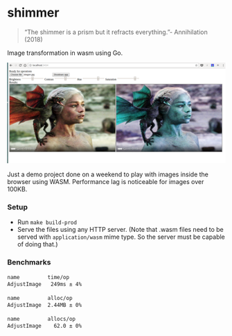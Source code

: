 # shimmer 

> “The shimmer is a prism but it refracts everything.”- Annihilation (2018)

Image transformation in wasm using Go.

![screenshot](screenshot.png)

Just a demo project done on a weekend to play with images inside the browser using WASM. Performance lag is noticeable for images over 100KB.

### Setup

- Run `make build-prod`
- Serve the files using any HTTP server. (Note that .wasm files need to be served with `application/wasm` mime type. So the server must be capable of doing that.)

### Benchmarks

```
name         time/op
AdjustImage   249ms ± 4%

name         alloc/op
AdjustImage  2.44MB ± 0%

name         allocs/op
AdjustImage    62.0 ± 0%
```
